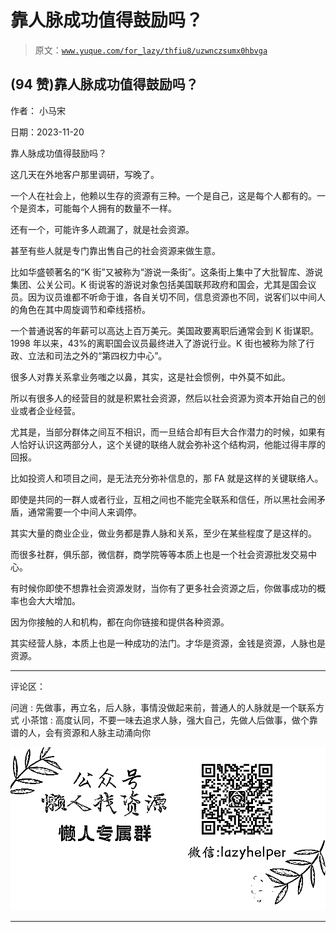# 靠人脉成功值得鼓励吗？

> 原文：[`www.yuque.com/for_lazy/thfiu8/uzwnczsumx0hbvga`](https://www.yuque.com/for_lazy/thfiu8/uzwnczsumx0hbvga)

## (94 赞)靠人脉成功值得鼓励吗？

作者： 小马宋

日期：2023-11-20

靠人脉成功值得鼓励吗？

这几天在外地客户那里调研，写晚了。

一个人在社会上，他赖以生存的资源有三种。一个是自己，这是每个人都有的。一个是资本，可能每个人拥有的数量不一样。

还有一个，可能许多人疏漏了，就是社会资源。

甚至有些人就是专门靠出售自己的社会资源来做生意。

比如华盛顿著名的“K 街”又被称为“游说一条街”。这条街上集中了大批智库、游说集团、公关公司。K 街说客的游说对象包括美国联邦政府和国会，尤其是国会议员。因为议员谁都不听命于谁，各自关切不同，信息资源也不同，说客们以中间人的角色在其中周旋调节和牵线搭桥。

一个普通说客的年薪可以高达上百万美元。美国政要离职后通常会到 K 街谋职。1998 年以来，43%的离职国会议员最终进入了游说行业。K 街也被称为除了行政、立法和司法之外的“第四权力中心”。

很多人对靠关系拿业务嗤之以鼻，其实，这是社会惯例，中外莫不如此。

所以有很多人的经营目的就是积累社会资源，然后以社会资源为资本开始自己的创业或者企业经营。

尤其是，当部分群体之间互不相识，而一旦结合却有巨大合作潜力的时候，如果有人恰好认识这两部分人，这个关键的联络人就会弥补这个结构洞，他能过得丰厚的回报。

比如投资人和项目之间，是无法充分弥补信息的，那 FA 就是这样的关键联络人。

即使是共同的一群人或者行业，互相之间也不能完全联系和信任，所以黑社会闹矛盾，通常需要一个中间人来调停。

其实大量的商业企业，做业务都是靠人脉和关系，至少在某些程度了是这样的。

而很多社群，俱乐部，微信群，商学院等等本质上也是一个社会资源批发交易中心。

有时候你即使不想靠社会资源发财，当你有了更多社会资源之后，你做事成功的概率也会大大增加。

因为你接触的人和机构，都在向你链接和提供各种资源。

其实经营人脉，本质上也是一种成功的法门。才华是资源，金钱是资源，人脉也是资源。

* * *

评论区：

问逍 : 先做事，再立名，后人脉，事情没做起来前，普通人的人脉就是一个联系方式
小茶馆 : 高度认同，不要一味去追求人脉，强大自己，先做人后做事，做个靠谱的人，会有资源和人脉主动涌向你

![](img/1c37d505930596d12a88ab23e11aa07a.png)

* * *